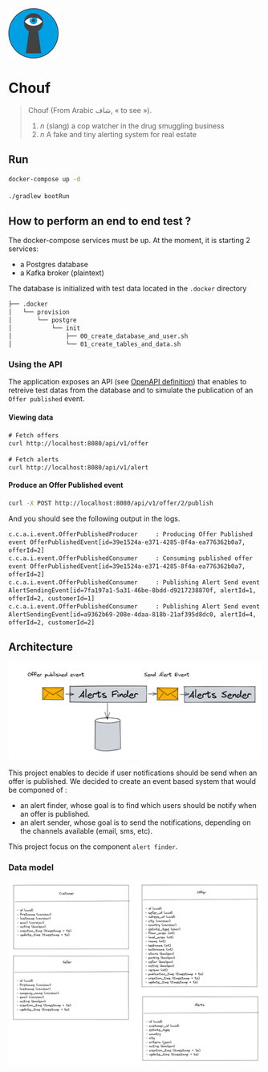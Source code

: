 
<img src="/doc/chouf.png" width="100">

Chouf
======

> Chouf (From Arabic شاف,  « to see »).  
>   1. *n* (slang) a cop watcher in the drug smuggling business
>   2. *n* A fake and tiny alerting system for real estate 

## Run

```bash
docker-compose up -d

./gradlew bootRun
```

## How to perform an end to end test ?

The docker-compose services must be up. At the moment, it is starting 2 services:
- a Postgres database
- a Kafka broker (plaintext)

The database is initialized with test data located in the `.docker` directory

```
├── .docker                                  
│   └── provision                    
│       └── postgre                       
│           └── init                                                                                   
│               ├── 00_create_database_and_user.sh
│               └── 01_create_tables_and_data.sh
```

### Using the API

The application exposes an API (see [OpenAPI definition](/doc/openapi.yaml)) that enables to retreive test datas from the database
and to simulate the publication of an `Offer published` event.

#### Viewing data

```
# Fetch offers
curl http://localhost:8080/api/v1/offer

# Fetch alerts
curl http://localhost:8080/api/v1/alert
```

#### Produce an Offer Published event

```bash
curl -X POST http://localhost:8080/api/v1/offer/2/publish
```

And you should see the following output in the logs.

```text
c.c.a.i.event.OfferPublishedProducer     : Producing Offer Published event OfferPublishedEvent[id=39e1524a-e371-4285-8f4a-ea776362b0a7, offerId=2]
c.c.a.i.event.OfferPublishedConsumer     : Consuming published offer event OfferPublishedEvent[id=39e1524a-e371-4285-8f4a-ea776362b0a7, offerId=2]
c.c.a.i.event.OfferPublishedConsumer     : Publishing Alert Send event AlertSendingEvent[id=7fa197a1-5a31-46be-8bdd-d9217238870f, alertId=1, offerId=2, customerId=1]
c.c.a.i.event.OfferPublishedConsumer     : Publishing Alert Send event AlertSendingEvent[id=a9362b69-208e-4daa-818b-21af395d8dc0, alertId=4, offerId=2, customerId=2]
```

## Architecture

![logo](/doc/architecture.png)

This project enables to decide if user notifications should be send when an offer is published.
We decided to create an event based system that would be componed of : 
- an alert finder, whose goal is to find which users should be notify when an offer is published.
- an alert sender, whose goal is to send the notifications, depending on the channels available (email, sms, etc).

This project focus on the component `alert finder`.

### Data model

![logo](/doc/model.png)

